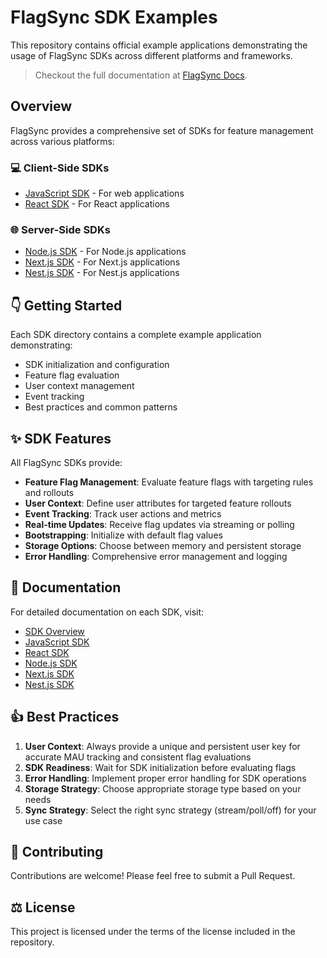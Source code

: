 # FlagSync SDK Examples

This repository contains official example applications demonstrating the usage of FlagSync SDKs across different platforms and frameworks.

> Checkout the full documentation at [FlagSync Docs](https://docs.flagsync.com/sdks/setup).

## Overview

FlagSync provides a comprehensive set of SDKs for feature management across various platforms:

### 💻 Client-Side SDKs
- [JavaScript SDK](./javascript) - For web applications
- [React SDK](./react) - For React applications

### 🌐 Server-Side SDKs
- [Node.js SDK](./node) - For Node.js applications
- [Next.js SDK](./nextjs) - For Next.js applications
- [Nest.js SDK](./nestjs) - For Nest.js applications

## 👇 Getting Started

Each SDK directory contains a complete example application demonstrating:
- SDK initialization and configuration
- Feature flag evaluation
- User context management
- Event tracking
- Best practices and common patterns

## ✨ SDK Features

All FlagSync SDKs provide:

- **Feature Flag Management**: Evaluate feature flags with targeting rules and rollouts
- **User Context**: Define user attributes for targeted feature rollouts
- **Event Tracking**: Track user actions and metrics
- **Real-time Updates**: Receive flag updates via streaming or polling
- **Bootstrapping**: Initialize with default flag values
- **Storage Options**: Choose between memory and persistent storage
- **Error Handling**: Comprehensive error management and logging

## 📖 Documentation

For detailed documentation on each SDK, visit:

- [SDK Overview](https://docs.flagsync.com/sdks/overview)
- [JavaScript SDK](https://docs.flagsync.com/sdks-client-side/javascript)
- [React SDK](https://docs.flagsync.com/sdks-client-side/react)
- [Node.js SDK](https://docs.flagsync.com/sdks-server-side/nodejs)
- [Next.js SDK](https://docs.flagsync.com/sdks-server-side/nextjs)
- [Nest.js SDK](https://docs.flagsync.com/sdks-server-side/nestjs)

## 👍 Best Practices

1. **User Context**: Always provide a unique and persistent user key for accurate MAU tracking and consistent flag evaluations
2. **SDK Readiness**: Wait for SDK initialization before evaluating flags
3. **Error Handling**: Implement proper error handling for SDK operations
4. **Storage Strategy**: Choose appropriate storage type based on your needs
5. **Sync Strategy**: Select the right sync strategy (stream/poll/off) for your use case

## 🫶 Contributing

Contributions are welcome! Please feel free to submit a Pull Request.

## ⚖️ License

This project is licensed under the terms of the license included in the repository.
